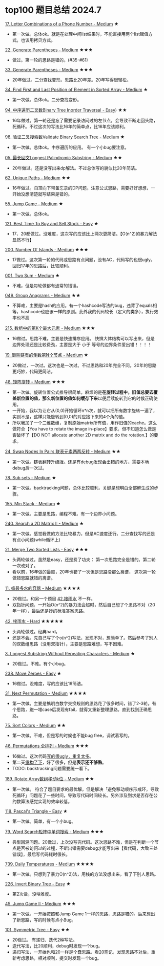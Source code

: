 top100 题目总结 2024.7
=
[17. Letter Combinations of a Phone Number - Medium](https://github.com/zhuxiuwei/algo/blob/master/src/LeetCode/round3/P017_LetterCombinationsOfPhoneNumber.java) ★
* 第一次做。总体ok。就是在处理中间list结果时，不能直接用两个list赋值方式，也该用拷贝方式。

[22. Generate Parentheses - Medium](https://github.com/zhuxiuwei/algo/blob/master/src/LeetCode/round3/P022_GenerateParentheses.java) ★★★
* 做过。第一轮的思路是错的。(#35-#61)

[33. Generate Parentheses - Medium](https://github.com/zhuxiuwei/algo/blob/master/src/LeetCode/round3/P033_SearchInRotatedSortedArray.java) ★★★
* 20年做过。二分查找变形。思路比20年差。20年写得很轻松。

[34. Find First and Last Position of Element in Sorted Array - Medium](https://github.com/zhuxiuwei/algo/blob/master/src/LeetCode/round3/P034_FindFirstAndLastPositionOfElementInSortedArray.java) ★
* 第一次做。总体ok。二分查找变形。

[94. 中序遍历二叉数Binary Tree Inorder Traversal - Easy](https://github.com/zhuxiuwei/algo/blob/master/src/LeetCode/round3/P094_BinaryTreeInorderTraversal.java)) ★★
* 16年做过。第一轮还是忘了需要记录访问过的左节点，会导致不断走回头路，死循环。不过这次的写法比16年的简单点，比16年应该顺利。

[98. 验证二叉搜索数Validate Binary Search Tree - Medium](https://github.com/zhuxiuwei/algo/blob/master/src/LeetCode/round3/P098_ValidateBinarySearchTree.java) ★
* 第一次做。总体ok。中序遍历的应用。 有一个小bug要注意。

[05. 最长回文Longest Palindromic Substring - Medium](https://github.com/zhuxiuwei/algo/blob/master/src/LeetCode/round3/P005_LongestPalindromicSubstring.java) ★★
* 20年做过。还是没写出来dp解法。不过总体写的貌似比20年简洁。

[62. Unique Paths - Medium](https://github.com/zhuxiuwei/algo/blob/master/src/LeetCode/round3/P062_UniquePaths.java) ★★
* 16年做过。自顶向下带备忘录的DP问题。注意公式思路，需要好好想想，一开始没想清楚就写结果是错的。

[55. Jump Game - Medium](https://github.com/zhuxiuwei/algo/blob/master/src/LeetCode/round3/P055_JumpGame.java) ★
* 第一次做。总体ok。

[121. Best Time To Buy and Sell Stock - Easy](https://github.com/zhuxiuwei/algo/blob/master/src/LeetCode/round3/P121_BestTimeToBuySellStock.java) ★
* 17、20都做过。没难度，这次写的应该比上两次更简洁。【O(n^2)的暴力解法显然不行】

[200. Number Of Islands - Medium](https://github.com/zhuxiuwei/algo/blob/master/src/LeetCode/round3/P200_NumberOfIslands.java) ★★★
* 17做过。这次第一轮的代码或思路有点问题，没有AC，代码写的也很ugly。回归17年的思路后，比较顺利。

[001. Two Sum - Medium](https://github.com/zhuxiuwei/algo/blob/master/src/LeetCode/round3/P001_TwoSum.java) ★
* 不难，但是每轮做都有通常的错误。

[049. Group Anagrams - Medium](https://github.com/zhuxiuwei/algo/blob/master/src/LeetCode/round3/P049_GroupAnagrams.java) ★★
* 不算难，主要是hash的应用。有一个hashcode写法的bug，违背了equals相等，hashcode也应该一样的原则。此外我的代码较长（定义的类多），执行效率也不高

[215. 数组中的第K个最大元素 - Medium](https://github.com/zhuxiuwei/algo/blob/master/src/LeetCode/round3/P215_数组中的第K个最大元素.java) ★★★
* 16做过。思路不难，主要是快速排序应用。 快排大体结构可以写出来，但是边界处理还是比较费劲，主要是大于 小于 等号的边界条件爱出错！！！！

[19. 删除链表的倒数第N个节点 - Medium](https://github.com/zhuxiuwei/algo/blob/master/src/LeetCode/round3/P019_RemoveNthNodeFromEndOfList.java) ★
* 20做过，一次过。这次也是一次过。不过思路和20年完全不同，20年的思路更巧妙，代码更简洁。

[48. 矩阵旋转 - Medium](https://github.com/zhuxiuwei/algo/blob/master/src/LeetCode/round3/P048_RotateImage.java) ★★★
* 第一次做。旋转位置公式推导很简单，麻烦的是**在旋转过程中，旧值总要去覆盖新位置的值，那么新位置的值如何缓存下来**以便后续旋转到它的时候正确使用。
* 一开始，我以为让它从(0,0)开始循环n*n次，就可以把所有数字旋转一遍了，实则不是，这样只能旋转到(0,0)的对应接下来的4个角的值。
* 所以我加了一个二维数组，复制原始matrix所有值，用作旧值的cache。这么做符合【You have to rotate the image in-place】要求，但不知道怎么做是否破坏了【DO NOT allocate another 2D matrix and do the rotation.】的要求。

[24. Swap Nodes In Pairs 联表元素两两反转 - Medium](https://github.com/zhuxiuwei/algo/blob/master/src/LeetCode/round3/P024_SwapNodesInPairs.java) ★★
* 第一次做。链表翻转升级版。还是有debug发现会出错的地方，需要本地debug后一次过。

[78. Sub sets - Medium](https://github.com/zhuxiuwei/algo/blob/master/src/LeetCode/round3/P078_Subsets.java) ★
* 第一次做。backtracking问题，总体比较顺利。关键是想明白全部解生成的步骤。

[155. Min Stack - Medium](https://github.com/zhuxiuwei/algo/blob/master/src/LeetCode/round3/P155_MinStack.java) ★
* 第一次做。主要是思路，编程不难。有一个边界小问题。

[240. Search a 2D Matrix II - Medium](https://github.com/zhuxiuwei/algo/blob/master/src/LeetCode/round3/P240_SearchA2DMatrixII.java) ★
* 第一次做。感觉我做的方法比较暴力，但是AC速度还行。二分查找写的还是有点小问题(while循环上)

[21. Merge Two Sorted Lists - Easy](https://github.com/zhuxiuwei/algo/blob/master/src/LeetCode/round3/P021_MergeTwoSortedLists.java) ★★★
* 头两轮做过。虽然是easy，还是费了功夫： 第一次思路完全是错的。第二轮一次改对了。
* 看以前，16年做的最顺，20年也错了一次但是思路没那么离谱， 这次第一轮做错思路就错的离谱。

[11. 盛最多水的容器 - Medium](https://github.com/zhuxiuwei/algo/blob/master/src/LeetCode/round3/P011_ContainerWithMostWater.java) ★★★★
* 20做过。和另一个题目 [42.接雨水](https://leetcode.com/problems/trapping-rain-water/) 不一样。
* 双指针问题，一开始O(n^2)的暴力法会超时，然后自己想了个思路不对（20年一样），最后还是抄的标准答案思路。 

[42. 接雨水 - Hard](https://github.com/zhuxiuwei/algo/blob/master/src/LeetCode/round3/HARD_P042_TrapRainWalter.java) ★★★★★
* 头两轮做过。经典hard。
* 还是不会。先自己写了个o(n^2)写法，发现不对，想简单了。然后参考了别人的双数组思路（没用双指针），主要是思路难想，写不困难。

[3. Longest Substring Without Repeating Characters - Medium](https://github.com/zhuxiuwei/algo/blob/master/src/LeetCode/round3/P003_LongestSubstringWithoutRepeatingCharacters.java) ★
* 20做过。不难。有个小bug。

[238. Move Zeroes - Easy](https://github.com/zhuxiuwei/algo/blob/master/src/LeetCode/round3/P283_MoveZeroes.java) ★
* 16做过。没难度，写的应该比16简洁。

[31. Next Permutation - Medium](https://github.com/zhuxiuwei/algo/blob/master/src/LeetCode/round3/P031_NextPermutation.java) ★★★★
* 第一次做。主要是搞明白数字交换规则的思路花了很多时间，错了2-3轮。有个思路，跑一堆case后发现有fail，就得又重新整理思路，直到找到正确思路。

[75. Sort Colors - Medium](https://github.com/zhuxiuwei/algo/blob/master/src/LeetCode/round3/P031_NextPermutation.java) ★★
* 第一次做。不难，但是写的时候也不能bug free，调试着写的。

[46. Permutations 全排列 - Medium](https://github.com/zhuxiuwei/algo/blob/master/src/LeetCode/round3/P046_全排列.java) ★★★
* 16做过。这次代码[写的很ugly，重复太多](https://github.com/zhuxiuwei/algo/commit/ac6ca48a68a48fff5ea6cb982f6ec3da711e4202)。 
* 第二天[重构了下](https://github.com/zhuxiuwei/algo/blob/master/src/LeetCode/round3/P046_%E5%85%A8%E6%8E%92%E5%88%97.java)，好了很多，但是**表示还不够熟**。
* TODO: backtracking问题需要统一看下。

[189. Rotate Array数组移动k位 - Medium](https://github.com/zhuxiuwei/algo/blob/master/src/LeetCode/round3/P189_RotateArray.java) ★★
* 第一次做。 符合了题目要求的最优解，但是解决「避免移动顺序形成环，导致死循环」问题花了一些时间，导致写代码时间较长。另外涉及到求是否存在公约数算法感觉实现的效率较低。

[118. Pascal's Triangle - Easy](https://github.com/zhuxiuwei/algo/blob/master/src/LeetCode/round3/P118_PascalTriangle.java) ★
* 第一次做。简单，有一个小bug。

[79. Word Search矩阵中单词搜索 - Medium](https://github.com/zhuxiuwei/algo/blob/master/src/LeetCode/round3/P079_WordSearch.java) ★★★
* 典型回溯问题。20做过，上次没写完代码。这次思路不难，但是在判断一个节点是否被访问过的过程，不断出错需要debug才能写出来【看代码，大致三处错误】，最后写代码耗时很长。

[739. Daily Temperatures - Medium](https://github.com/zhuxiuwei/algo/blob/master/src/LeetCode/round3/P739_DailyTemperatures.java) ★★★★
* 第一次做。只想到了暴力O(n^2)法，用栈的方法没想出来，看了下别人思路。

[226. Invert Binary Tree - Easy](https://github.com/zhuxiuwei/algo/blob/master/src/LeetCode/round3/P226_InvertBinaryTree.java) ★
* 第2次做。没啥难度。

[45. Jump Game II - Medium](https://github.com/zhuxiuwei/algo/blob/master/src/LeetCode/round3/P045_JumpGameII.java) ★★★
* 第一次做。一开始按照和Jump Game 1一样的思路，思路是错的。后来想出了新思路，写的时候有点小Bug。

[101. Symmetric Tree - Easy](https://github.com/zhuxiuwei/algo/blob/master/src/LeetCode/round3/P101_SymmetricTree.java) ★★
* 20做过。 有递归、迭代2种写法。
* 迭代写法，比20顺利，debug时发现一个bug。
* 递归写法，一开始也和20一样是个蠢思路。看20笔记，发现思路不对后，重新考虑思路，相对顺利，提交时发现一个bug。

